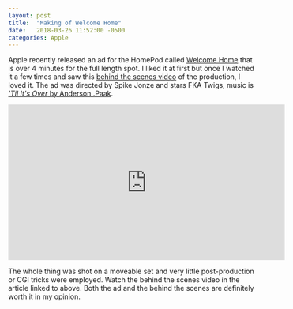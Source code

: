 ```yaml
---
layout: post
title:  "Making of Welcome Home"
date:   2018-03-26 11:52:00 -0500
categories: Apple
---
```


Apple recently released an ad for the HomePod called [Welcome Home](https://youtu.be/305ryPvU6A8) that is over 4 minutes for the full length spot. I liked it at first but once I watched it a few times and saw this [behind the scenes video](http://www.adweek.com/creativity/this-look-inside-spike-jonzes-apple-ad-is-as-fascinating-as-the-film-itself/) of the production, I loved it. The ad was directed by Spike Jonze and stars FKA Twigs, music is [_'Til It's Over_ by Anderson .Paak](https://itunes.apple.com/us/album/til-its-over/1355644175?i=1355644460).


<iframe width="560" height="315" src="https://www.youtube.com/embed/305ryPvU6A8" frameborder="0" allow="autoplay; encrypted-media" allowfullscreen></iframe>


The whole thing was shot on a moveable set and very little post-production or CGI tricks were employed. Watch the behind the scenes video in the article linked to above. Both the ad and the behind the scenes are definitely worth it in my opinion.
